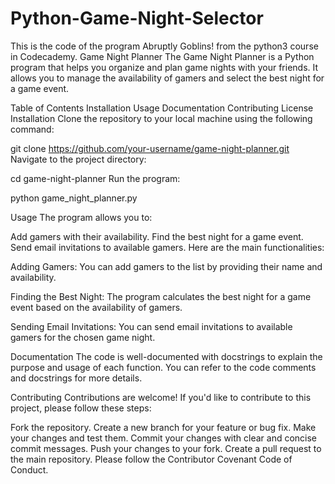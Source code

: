 # Python-Game-Night-Selector
This is the code of the program Abruptly Goblins! from the python3 course in Codecademy.
Game Night Planner
The Game Night Planner is a Python program that helps you organize and plan game nights with your friends. It allows you to manage the availability of gamers and select the best night for a game event.

Table of Contents
Installation
Usage
Documentation
Contributing
License
Installation
Clone the repository to your local machine using the following command:

git clone https://github.com/your-username/game-night-planner.git
Navigate to the project directory:

cd game-night-planner
Run the program:

python game_night_planner.py

Usage
The program allows you to:

Add gamers with their availability.
Find the best night for a game event.
Send email invitations to available gamers.
Here are the main functionalities:

Adding Gamers: You can add gamers to the list by providing their name and availability.

Finding the Best Night: The program calculates the best night for a game event based on the availability of gamers.

Sending Email Invitations: You can send email invitations to available gamers for the chosen game night.

Documentation
The code is well-documented with docstrings to explain the purpose and usage of each function. You can refer to the code comments and docstrings for more details.

Contributing
Contributions are welcome! If you'd like to contribute to this project, please follow these steps:

Fork the repository.
Create a new branch for your feature or bug fix.
Make your changes and test them.
Commit your changes with clear and concise commit messages.
Push your changes to your fork.
Create a pull request to the main repository.
Please follow the Contributor Covenant Code of Conduct.
